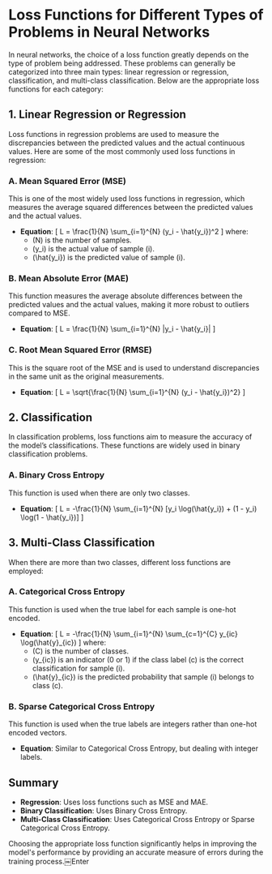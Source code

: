 # Loss Functions for Different Types of Problems in Neural Networks

In neural networks, the choice of a loss function greatly depends on the type of problem being addressed. These problems can generally be categorized into three main types: linear regression or regression, classification, and multi-class classification. Below are the appropriate loss functions for each category:

## 1. Linear Regression or Regression

Loss functions in regression problems are used to measure the discrepancies between the predicted values and the actual continuous values. Here are some of the most commonly used loss functions in regression:

### A. Mean Squared Error (MSE)
This is one of the most widely used loss functions in regression, which measures the average squared differences between the predicted values and the actual values.

- **Equation**:
  \[
  L = \frac{1}{N} \sum_{i=1}^{N} (y_i - \hat{y_i})^2
  \]
  where:
  - \(N\) is the number of samples.
  - \(y_i\) is the actual value of sample \(i\).
  - \(\hat{y_i}\) is the predicted value of sample \(i\).

### B. Mean Absolute Error (MAE)
This function measures the average absolute differences between the predicted values and the actual values, making it more robust to outliers compared to MSE.

- **Equation**:
  \[
  L = \frac{1}{N} \sum_{i=1}^{N} |y_i - \hat{y_i}|
  \]

### C. Root Mean Squared Error (RMSE)
This is the square root of the MSE and is used to understand discrepancies in the same unit as the original measurements.

- **Equation**:
  \[
  L = \sqrt{\frac{1}{N} \sum_{i=1}^{N} (y_i - \hat{y_i})^2}
  \]

## 2. Classification

In classification problems, loss functions aim to measure the accuracy of the model’s classifications. These functions are widely used in binary classification problems.

### A. Binary Cross Entropy
This function is used when there are only two classes.

- **Equation**:
  \[
  L = -\frac{1}{N} \sum_{i=1}^{N} [y_i \log(\hat{y_i}) + (1 - y_i) \log(1 - \hat{y_i})]
  \]

## 3. Multi-Class Classification

When there are more than two classes, different loss functions are employed:

### A. Categorical Cross Entropy
This function is used when the true label for each sample is one-hot encoded.

- **Equation**:
  \[
  L = -\frac{1}{N} \sum_{i=1}^{N} \sum_{c=1}^{C} y_{ic} \log(\hat{y}_{ic})
  \]
  where:
  - \(C\) is the number of classes.
  - \(y_{ic}\) is an indicator (0 or 1) if the class label \(c\) is the correct classification for sample \(i\).
  - \(\hat{y}_{ic}\) is the predicted probability that sample \(i\) belongs to class \(c\).

### B. Sparse Categorical Cross Entropy
This function is used when the true labels are integers rather than one-hot encoded vectors.

- **Equation**:
  Similar to Categorical Cross Entropy, but dealing with integer labels.

## Summary

- **Regression**: Uses loss functions such as MSE and MAE.
- **Binary Classification**: Uses Binary Cross Entropy.
- **Multi-Class Classification**: Uses Categorical Cross Entropy or Sparse Categorical Cross Entropy.

Choosing the appropriate loss function significantly helps in improving the model's performance by providing an accurate measure of errors during the training process.￼Enter

